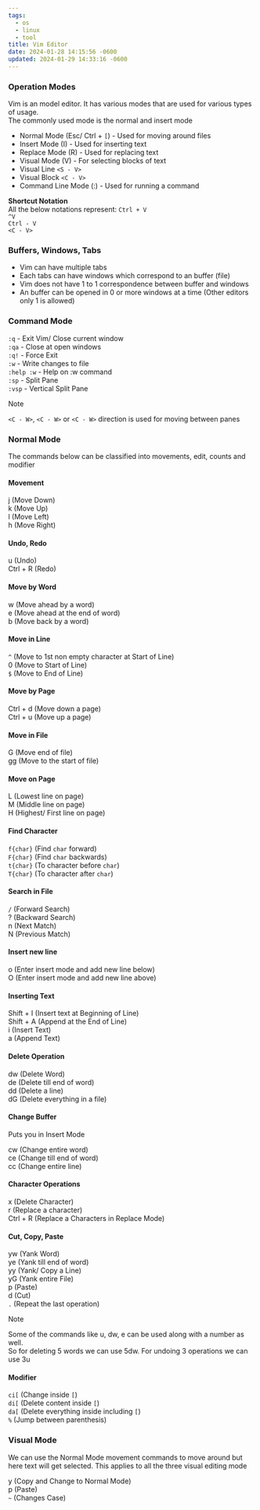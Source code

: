 ```yaml
---
tags:
  - os
  - linux
  - tool
title: Vim Editor
date: 2024-01-28 14:15:56 -0600
updated: 2024-01-29 14:33:16 -0600
---
```


### Operation Modes

Vim is an model editor. It has various modes that are used for various types of usage.  
The commonly used mode is the normal and insert mode

* Normal Mode (Esc/ Ctrl + `[`) - Used for moving around files
* Insert Mode (I) - Used for inserting text
* Replace Mode (R) - Used for replacing text
* Visual Mode (V) - For selecting blocks of text
* Visual Line `<S - V>`
* Visual Block `<C - V>`
* Command Line Mode (:) - Used for running a command

**Shortcut Notation**  
All the below notations represent: `Ctrl + V`  
`^V`  
`Ctrl - V`  
`<C - V>`

### Buffers, Windows, Tabs

* Vim can have multiple tabs
* Each tabs can have windows which correspond to an buffer (file)
* Vim does not have 1 to 1 correspondence between buffer and windows
* An buffer can be opened in 0 or more windows at a time (Other editors only 1 is allowed)

### Command Mode

`:q` - Exit Vim/ Close current window  
`:qa` - Close at open windows  
`:q!` - Force Exit  
`:w` - Write changes to file  
`:help :w` - Help on :w command  
`:sp` - Split Pane  
`:vsp` - Vertical Split Pane

> [!NOTE]
> `<C - W>`,  `<C - W>` or `<C - W>` direction is used for moving between panes

### Normal Mode
The commands below can be classified into movements, edit, counts and modifier

#### Movement
j (Move Down)  
k (Move Up)  
l (Move Left)  
h (Move Right)

#### Undo, Redo
u (Undo)  
Ctrl + R (Redo)

#### Move by Word
w (Move ahead by a word)  
e (Move ahead at the end of word)  
b (Move back by a word)

#### Move in Line
`^` (Move to 1st non empty character at Start of Line)  
0 (Move to Start of Line)  
`$` (Move to End of Line)

#### Move by Page
Ctrl + d (Move down a page)  
Ctrl + u (Move up a page)

#### Move in File
G (Move end of file)  
gg (Move to the start of file)

#### Move on Page
L (Lowest line on page)  
M (Middle line on page)  
H (Highest/ First line on page)

#### Find Character
`f{char}` (Find `char` forward)  
`F{char}` (Find `char` backwards)  
`t{char}` (To character before `char`)  
`T{char}` (To character after `char`)

#### Search in File
`/` (Forward Search)  
? (Backward Search)  
n (Next Match)  
N (Previous Match)

#### Insert new line
o (Enter insert mode and add new line below)  
O (Enter insert mode and add new line above)

#### Inserting Text
Shift + I (Insert text at Beginning of Line)  
Shift + A (Append at the End of Line)  
i (Insert Text)  
a (Append Text)

#### Delete Operation
dw (Delete Word)  
de (Delete till end of word)  
dd (Delete a line)  
dG (Delete everything in a file)

#### Change Buffer
Puts you in Insert Mode

cw (Change entire word)  
ce (Change till end of word)  
cc (Change entire line)

#### Character Operations
x (Delete Character)  
r (Replace a character)  
Ctrl + R (Replace a Characters in Replace Mode)

#### Cut, Copy, Paste
yw (Yank Word)  
ye (Yank till end of word)  
yy (Yank/ Copy a Line)  
yG (Yank entire File)  
p (Paste)  
d (Cut)  
`.` (Repeat the last operation)

> [!NOTE]
> Some of the commands like u, dw, e can be used along with a number as well.  
> So for deleting 5 words we can use 5dw. For undoing 3 operations we can use 3u

#### Modifier
`ci[` (Change inside `[`)  
`di[` (Delete content inside `[`)  
`da[` (Delete everything inside including `[`)  
`%` (Jump between parenthesis)

### Visual Mode

We can use the Normal Mode movement commands to move around but here text will get selected. This applies to all the three visual editing mode

y (Copy and Change to Normal Mode)  
p (Paste)  
`~` (Changes Case)
